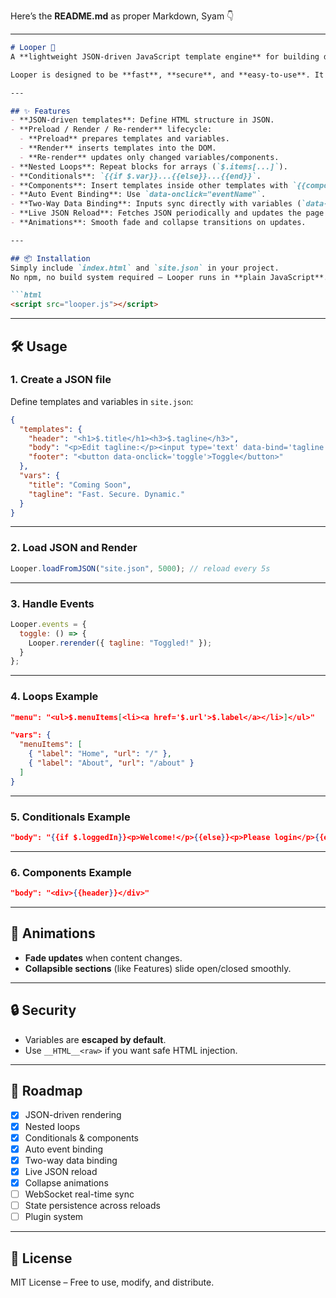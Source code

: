 Here’s the **README.md** as proper Markdown, Syam 👇

---

````markdown
# Looper 🚀  
A **lightweight JSON-driven JavaScript template engine** for building dynamic web pages with **no dependencies**.  

Looper is designed to be **fast**, **secure**, and **easy-to-use**. It lets you define your UI in JSON, preload variables, render instantly, and re-render only the parts that change.  

---

## ✨ Features
- **JSON-driven templates**: Define HTML structure in JSON.  
- **Preload / Render / Re-render** lifecycle:
  - **Preload** prepares templates and variables.  
  - **Render** inserts templates into the DOM.  
  - **Re-render** updates only changed variables/components.  
- **Nested Loops**: Repeat blocks for arrays (`$.items[...]`).  
- **Conditionals**: `{{if $.var}}...{{else}}...{{end}}`.  
- **Components**: Insert templates inside other templates with `{{componentName}}`.  
- **Auto Event Binding**: Use `data-onclick="eventName"`.  
- **Two-Way Data Binding**: Inputs sync directly with variables (`data-bind="varName"`).  
- **Live JSON Reload**: Fetches JSON periodically and updates the page automatically.  
- **Animations**: Smooth fade and collapse transitions on updates.  

---

## 📦 Installation
Simply include `index.html` and `site.json` in your project.  
No npm, no build system required — Looper runs in **plain JavaScript**.  

```html
<script src="looper.js"></script>
````

---

## 🛠 Usage

### **1. Create a JSON file**

Define templates and variables in `site.json`:

```json
{
  "templates": {
    "header": "<h1>$.title</h1><h3>$.tagline</h3>",
    "body": "<p>Edit tagline:</p><input type='text' data-bind='tagline'>",
    "footer": "<button data-onclick='toggle'>Toggle</button>"
  },
  "vars": {
    "title": "Coming Soon",
    "tagline": "Fast. Secure. Dynamic."
  }
}
```

---

### **2. Load JSON and Render**

```js
Looper.loadFromJSON("site.json", 5000); // reload every 5s
```

---

### **3. Handle Events**

```js
Looper.events = {
  toggle: () => {
    Looper.rerender({ tagline: "Toggled!" });
  }
};
```

---

### **4. Loops Example**

```json
"menu": "<ul>$.menuItems[<li><a href='$.url'>$.label</a></li>]</ul>"
```

```json
"vars": {
  "menuItems": [
    { "label": "Home", "url": "/" },
    { "label": "About", "url": "/about" }
  ]
}
```

---

### **5. Conditionals Example**

```json
"body": "{{if $.loggedIn}}<p>Welcome!</p>{{else}}<p>Please login</p>{{end}}"
```

---

### **6. Components Example**

```json
"body": "<div>{{header}}</div>"
```

---

## 🎨 Animations

* **Fade updates** when content changes.
* **Collapsible sections** (like Features) slide open/closed smoothly.

---

## 🔒 Security

* Variables are **escaped by default**.
* Use `__HTML__<raw>` if you want safe HTML injection.

---

## 🚀 Roadmap

* [x] JSON-driven rendering
* [x] Nested loops
* [x] Conditionals & components
* [x] Auto event binding
* [x] Two-way data binding
* [x] Live JSON reload
* [x] Collapse animations
* [ ] WebSocket real-time sync
* [ ] State persistence across reloads
* [ ] Plugin system

---

## 📜 License

MIT License – Free to use, modify, and distribute.

```
